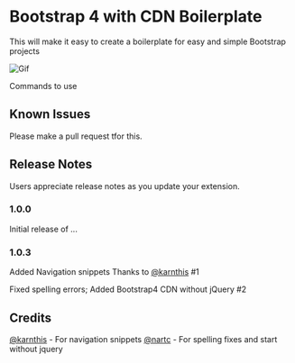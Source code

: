 # Bootstrap 4 with CDN Boilerplate

This will make it easy to create a boilerplate for easy and simple Bootstrap projects

![Gif](https://i.imgur.com/EMaQmDC.gif)


Commands to use

## Known Issues

Please make a pull request tfor this.

## Release Notes

Users appreciate release notes as you update your extension.

### 1.0.0

Initial release of ...

### 1.0.3

Added Navigation snippets  Thanks to [@karnthis](https://github.com/karnthis) #1

Fixed spelling errors; Added Bootstrap4 CDN without jQuery #2


## Credits

[@karnthis](https://github.com/karnthis) - For navigation snippets
[@nartc](https://github.com/nartc) - For spelling fixes and start without jquery
